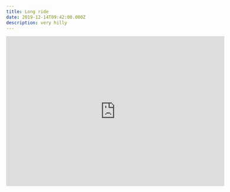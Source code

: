 ```yaml
---
title: Long ride
date: 2019-12-14T09:42:00.000Z
description: very hilly
---
```

<iframe height='405' width='590' frameborder='0' allowtransparency='true' scrolling='no' src='https://www.strava.com/activities/2932623765/embed/46e3953efe5d533c13aea57af976a9f00238deef'></iframe>
